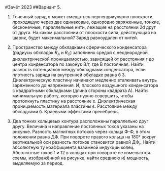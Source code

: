 #Зачёт 2023
##Вариант 5.
1. Точечный заряд q может смещаться перпендикулярно плоскости, проходящую через две одинаковые, однородно заряженные, тонкие, бесконечные, параллельные нити, лежащие на расстоянии 2d друг от друга. На каком расстоянии от плоскости сила, действующая на шарик, будет максимальной? Заряд равноудален от нитей.

2. Пространство между обкладками сферического конденсатора (радиусы обкладок $R_A$ и $R_C$) заполнено средой с неоднородной диэлектрической проницаемостью, зависящей от расстояния г до центра конденсатора по законує В/г, где В постоянная. Найти разность потенциалов между обкладками конденсатора, если плотность заряда на внутренней обкладке равна б 3. Диэлектрическую пластину начинают медленно вталкивать внутрь заряженного до напряжения. И, плоского воздушного конденсатора с квадратными обкладками (длина стороны квадрата А). Найти минимальную работу, которую нужно совершить, чтобы протолкнуть пластину на расстояние х. Диэлектрическая проницаемость материала пластины є. Расстояние между обкладками б. Краевыми эффектами пренебречь.

4. Два тонких кольцевых контура расположены параллельно друг другу. Величина и направление постоянных токов указаны на рисунке. Разность магнитных потоков через кольца Ф-Ф, в этом положении равна ДФ. При повороте правого кольца на 180° вокруг вертикальной оси разность потоков становится равной ДФ,. Найти абсолютную ту коэффициента взаимной индукции колец. Абсолютные токов 1 и 12 в кольцах при повороте не изменяются. схемы, изображённой на рисунке, найти среднюю и) мощность, выделяемую за период.
